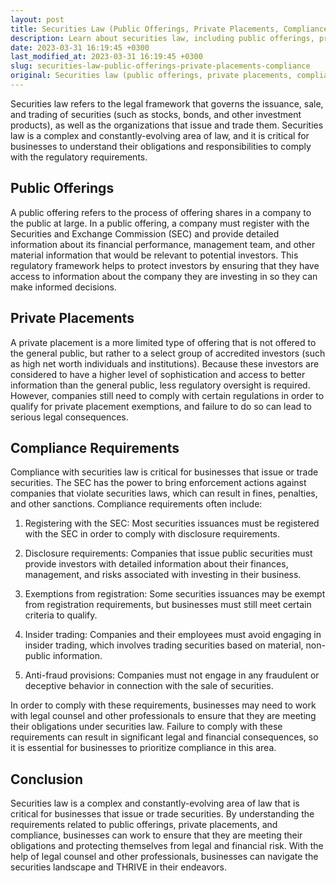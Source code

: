 ```yaml
---
layout: post
title: Securities Law (Public Offerings, Private Placements, Compliance)
description: Learn about securities law, including public offerings, private placements, and compliance requirements for businesses.
date: 2023-03-31 16:19:45 +0300
last_modified_at: 2023-03-31 16:19:45 +0300
slug: securities-law-public-offerings-private-placements-compliance
original: Securities law (public offerings, private placements, compliance)
---
```


Securities law refers to the legal framework that governs the issuance, sale, and trading of securities (such as stocks, bonds, and other investment products), as well as the organizations that issue and trade them. Securities law is a complex and constantly-evolving area of law, and it is critical for businesses to understand their obligations and responsibilities to comply with the regulatory requirements.

## Public Offerings

A public offering refers to the process of offering shares in a company to the public at large. In a public offering, a company must register with the Securities and Exchange Commission (SEC) and provide detailed information about its financial performance, management team, and other material information that would be relevant to potential investors. This regulatory framework helps to protect investors by ensuring that they have access to information about the company they are investing in so they can make informed decisions.

## Private Placements

A private placement is a more limited type of offering that is not offered to the general public, but rather to a select group of accredited investors (such as high net worth individuals and institutions). Because these investors are considered to have a higher level of sophistication and access to better information than the general public, less regulatory oversight is required. However, companies still need to comply with certain regulations in order to qualify for private placement exemptions, and failure to do so can lead to serious legal consequences.

## Compliance Requirements

Compliance with securities law is critical for businesses that issue or trade securities. The SEC has the power to bring enforcement actions against companies that violate securities laws, which can result in fines, penalties, and other sanctions. Compliance requirements often include:

1. Registering with the SEC: Most securities issuances must be registered with the SEC in order to comply with disclosure requirements.

2. Disclosure requirements: Companies that issue public securities must provide investors with detailed information about their finances, management, and risks associated with investing in their business.

3. Exemptions from registration: Some securities issuances may be exempt from registration requirements, but businesses must still meet certain criteria to qualify.

4. Insider trading: Companies and their employees must avoid engaging in insider trading, which involves trading securities based on material, non-public information.

5. Anti-fraud provisions: Companies must not engage in any fraudulent or deceptive behavior in connection with the sale of securities.

In order to comply with these requirements, businesses may need to work with legal counsel and other professionals to ensure that they are meeting their obligations under securities law. Failure to comply with these requirements can result in significant legal and financial consequences, so it is essential for businesses to prioritize compliance in this area.

## Conclusion

Securities law is a complex and constantly-evolving area of law that is critical for businesses that issue or trade securities. By understanding the requirements related to public offerings, private placements, and compliance, businesses can work to ensure that they are meeting their obligations and protecting themselves from legal and financial risk. With the help of legal counsel and other professionals, businesses can navigate the securities landscape and THRIVE in their endeavors.